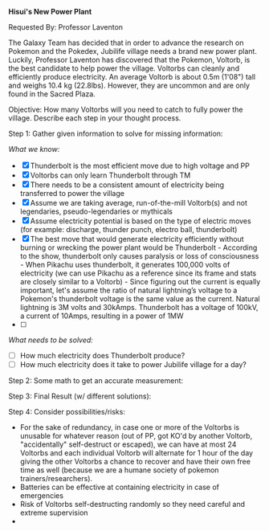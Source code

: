 
**Hisui's New Power Plant**

Requested By: Professor Laventon

The Galaxy Team has decided that in order to advance the research on Pokemon and the Pokedex, Jubilife village needs a brand new power plant. 
Luckily, Professor Laventon has discovered that the Pokemon, Voltorb, is the best candidate to help power the village.
Voltorbs can cleanly and efficiently produce electricity. An average Voltorb is about 0.5m (1'08") tall and weighs 10.4 kg (22.8lbs). 
However, they are uncommon and are only found in the Sacred Plaza.

Objective: How many Voltorbs will you need to catch to fully power the village. Describe each step in your thought process.

Step 1: Gather given information to solve for missing information:

*What we know:*
- [x] Thunderbolt is the most efficient move due to high voltage and PP
- [x] Voltorbs can only learn Thunderbolt through TM
- [x] There needs to be a consistent amount of electricity being transferred to power the village
- [x] Assume we are taking average, run-of-the-mill Voltorb(s) and not legendaries, pseudo-legendaries or mythicals
- [x] Assume electricity potential is based on the type of electric moves (for example: discharge, thunder punch, electro ball, thunderbolt)
- [x] The best move that would generate electricity efficiently without burning or wrecking the power plant would be Thunderbolt
      - According to the show, thunderbolt only causes paralysis or loss of consciousness 
      - When Pikachu uses thunderbolt, it generates 100,000 volts of electricity (we can use Pikachu as a reference since its frame and stats are closely similar to a Voltorb)
      - Since figuring out the current is equally important, let's assume the ratio of natural lightning’s voltage to a Pokemon's thunderbolt voltage is the same value as the current. Natural lightning is 3M volts and 30kAmps. Thunderbolt has a voltage of 100kV, a current of 10Amps, resulting in a power of 1MW  
- [ ] 

*What needs to be solved:*
- [ ] How much electricity does Thunderbolt produce?
- [ ] How much electricity does it take to power Jubilife village for a day?

Step 2: Some math to get an accurate measurement:

Step 3: Final Result (w/ different solutions):

Step 4: Consider possibilities/risks:
- For the sake of redundancy, in case one or more of the Voltorbs is unusable for whatever reason (out of PP, got KO'd by another Voltorb, "accidentally" 
self-destruct or escaped), we can have at most 24 Voltorbs and each individual Voltorb will alternate for 1 hour of the day giving the other Voltorbs a 
chance to recover and have their own free time as well (because we are a humane society of pokemon trainers/researchers).
- Batteries can be effective at containing electricity in case of emergencies
- Risk of Voltorbs self-destructing randomly so they need careful and extreme supervision
- 
